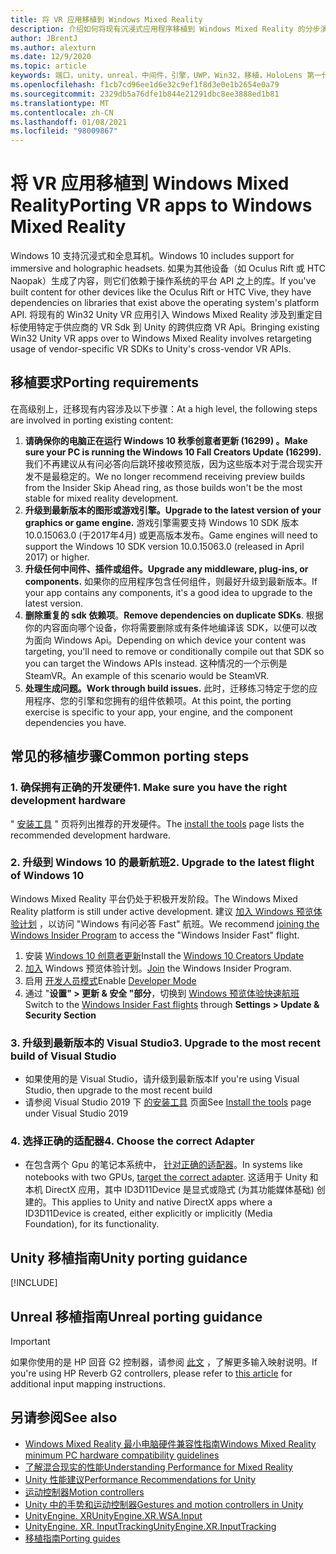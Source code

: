 ```yaml
---
title: 将 VR 应用移植到 Windows Mixed Reality
description: 介绍如何将现有沉浸式应用程序移植到 Windows Mixed Reality 的分步演练。
author: JBrentJ
ms.author: alexturn
ms.date: 12/9/2020
ms.topic: article
keywords: 端口，unity，unreal，中间件，引擎，UWP，Win32，移植，HoloLens 第一代，混合现实耳机，windows mixed reality 耳机，迁移，Windows 10，输入映射，
ms.openlocfilehash: f1cb7cd96ee1d6e32c9ef1f8d3e0e1b2654e0a79
ms.sourcegitcommit: 2329db5a76dfe1b844e21291dbc8ee3888ed1b81
ms.translationtype: MT
ms.contentlocale: zh-CN
ms.lasthandoff: 01/08/2021
ms.locfileid: "98009867"
---
```

# <a name="porting-vr-apps-to-windows-mixed-reality"></a><span data-ttu-id="749d0-104">将 VR 应用移植到 Windows Mixed Reality</span><span class="sxs-lookup"><span data-stu-id="749d0-104">Porting VR apps to Windows Mixed Reality</span></span>

<span data-ttu-id="749d0-105">Windows 10 支持沉浸式和全息耳机。</span><span class="sxs-lookup"><span data-stu-id="749d0-105">Windows 10 includes support for immersive and holographic headsets.</span></span> <span data-ttu-id="749d0-106">如果为其他设备（如 Oculus Rift 或 HTC Naopak）生成了内容，则它们依赖于操作系统的平台 API 之上的库。</span><span class="sxs-lookup"><span data-stu-id="749d0-106">If you've built content for other devices like the Oculus Rift or HTC Vive, they have dependencies on libraries that exist above the operating system's platform API.</span></span> <span data-ttu-id="749d0-107">将现有的 Win32 Unity VR 应用引入 Windows Mixed Reality 涉及到重定目标使用特定于供应商的 VR Sdk 到 Unity 的跨供应商 VR Api。</span><span class="sxs-lookup"><span data-stu-id="749d0-107">Bringing existing Win32 Unity VR apps over to Windows Mixed Reality involves retargeting usage of vendor-specific VR SDKs to Unity's cross-vendor VR APIs.</span></span>

## <a name="porting-requirements"></a><span data-ttu-id="749d0-108">移植要求</span><span class="sxs-lookup"><span data-stu-id="749d0-108">Porting requirements</span></span>

<span data-ttu-id="749d0-109">在高级别上，迁移现有内容涉及以下步骤：</span><span class="sxs-lookup"><span data-stu-id="749d0-109">At a high level, the following steps are involved in porting existing content:</span></span>
1. <span data-ttu-id="749d0-110">**请确保你的电脑正在运行 Windows 10 秋季创意者更新 (16299) 。**</span><span class="sxs-lookup"><span data-stu-id="749d0-110">**Make sure your PC is running the Windows 10 Fall Creators Update (16299).**</span></span> <span data-ttu-id="749d0-111">我们不再建议从有问必答向后跳环接收预览版，因为这些版本对于混合现实开发不是最稳定的。</span><span class="sxs-lookup"><span data-stu-id="749d0-111">We no longer recommend receiving preview builds from the Insider Skip Ahead ring, as those builds won't be the most stable for mixed reality development.</span></span>
2. <span data-ttu-id="749d0-112">**升级到最新版本的图形或游戏引擎。**</span><span class="sxs-lookup"><span data-stu-id="749d0-112">**Upgrade to the latest version of your graphics or game engine.**</span></span> <span data-ttu-id="749d0-113">游戏引擎需要支持 Windows 10 SDK 版本 10.0.15063.0 (于2017年4月) 或更高版本发布。</span><span class="sxs-lookup"><span data-stu-id="749d0-113">Game engines will need to support the Windows 10 SDK version 10.0.15063.0 (released in April 2017) or higher.</span></span>
3. <span data-ttu-id="749d0-114">**升级任何中间件、插件或组件。**</span><span class="sxs-lookup"><span data-stu-id="749d0-114">**Upgrade any middleware, plug-ins, or components.**</span></span> <span data-ttu-id="749d0-115">如果你的应用程序包含任何组件，则最好升级到最新版本。</span><span class="sxs-lookup"><span data-stu-id="749d0-115">If your app contains any components, it's a good idea to upgrade to the latest version.</span></span>
4. <span data-ttu-id="749d0-116">**删除重复的 sdk 依赖项**。</span><span class="sxs-lookup"><span data-stu-id="749d0-116">**Remove dependencies on duplicate SDKs**.</span></span> <span data-ttu-id="749d0-117">根据你的内容面向哪个设备，你将需要删除或有条件地编译该 SDK，以便可以改为面向 Windows Api。</span><span class="sxs-lookup"><span data-stu-id="749d0-117">Depending on which device your content was targeting, you'll need to remove or conditionally compile out that SDK so you can target the Windows APIs instead.</span></span> <span data-ttu-id="749d0-118">这种情况的一个示例是 SteamVR。</span><span class="sxs-lookup"><span data-stu-id="749d0-118">An example of this scenario would be SteamVR.</span></span>
5. <span data-ttu-id="749d0-119">**处理生成问题。**</span><span class="sxs-lookup"><span data-stu-id="749d0-119">**Work through build issues.**</span></span> <span data-ttu-id="749d0-120">此时，迁移练习特定于您的应用程序、您的引擎和您拥有的组件依赖项。</span><span class="sxs-lookup"><span data-stu-id="749d0-120">At this point, the porting exercise is specific to your app, your engine, and the component dependencies you have.</span></span>

## <a name="common-porting-steps"></a><span data-ttu-id="749d0-121">常见的移植步骤</span><span class="sxs-lookup"><span data-stu-id="749d0-121">Common porting steps</span></span>

### <a name="1-make-sure-you-have-the-right-development-hardware"></a><span data-ttu-id="749d0-122">1. 确保拥有正确的开发硬件</span><span class="sxs-lookup"><span data-stu-id="749d0-122">1. Make sure you have the right development hardware</span></span>

<span data-ttu-id="749d0-123">" [安装工具](../install-the-tools.md#immersive-vr-headset-requirements) " 页将列出推荐的开发硬件。</span><span class="sxs-lookup"><span data-stu-id="749d0-123">The [install the tools](../install-the-tools.md#immersive-vr-headset-requirements) page lists the recommended development hardware.</span></span>

### <a name="2-upgrade-to-the-latest-flight-of-windows-10"></a><span data-ttu-id="749d0-124">2. 升级到 Windows 10 的最新航班</span><span class="sxs-lookup"><span data-stu-id="749d0-124">2. Upgrade to the latest flight of Windows 10</span></span>

<span data-ttu-id="749d0-125">Windows Mixed Reality 平台仍处于积极开发阶段。</span><span class="sxs-lookup"><span data-stu-id="749d0-125">The Windows Mixed Reality platform is still under active development.</span></span> <span data-ttu-id="749d0-126">建议 [加入 Windows 预览体验计划](https://insider.windows.com/) ，以访问 "Windows 有问必答 Fast" 航班。</span><span class="sxs-lookup"><span data-stu-id="749d0-126">We recommend [joining the Windows Insider Program](https://insider.windows.com/) to access the "Windows Insider Fast" flight.</span></span>
1. <span data-ttu-id="749d0-127">安装 [Windows 10 创意者更新](https://www.microsoft.com/software-download/windows10)</span><span class="sxs-lookup"><span data-stu-id="749d0-127">Install the [Windows 10 Creators Update](https://www.microsoft.com/software-download/windows10)</span></span>
2. <span data-ttu-id="749d0-128">[加入](https://insider.windows.com/) Windows 预览体验计划。</span><span class="sxs-lookup"><span data-stu-id="749d0-128">[Join](https://insider.windows.com/) the Windows Insider Program.</span></span>
3. <span data-ttu-id="749d0-129">启用 [开发人员模式](https://docs.microsoft.com/windows/uwp/get-started/enable-your-device-for-development)</span><span class="sxs-lookup"><span data-stu-id="749d0-129">Enable [Developer Mode](https://docs.microsoft.com/windows/uwp/get-started/enable-your-device-for-development)</span></span>
4. <span data-ttu-id="749d0-130">通过 "**设置" > 更新 & 安全 "部分**，切换到 [Windows 预览体验快速航班](https://blogs.technet.microsoft.com/uktechnet/2016/07/01/joining-insider-preview)</span><span class="sxs-lookup"><span data-stu-id="749d0-130">Switch to the [Windows Insider Fast flights](https://blogs.technet.microsoft.com/uktechnet/2016/07/01/joining-insider-preview) through **Settings > Update & Security Section**</span></span>

### <a name="3-upgrade-to-the-most-recent-build-of-visual-studio"></a><span data-ttu-id="749d0-131">3. 升级到最新版本的 Visual Studio</span><span class="sxs-lookup"><span data-stu-id="749d0-131">3. Upgrade to the most recent build of Visual Studio</span></span>
* <span data-ttu-id="749d0-132">如果使用的是 Visual Studio，请升级到最新版本</span><span class="sxs-lookup"><span data-stu-id="749d0-132">If you're using Visual Studio, then upgrade to the most recent build</span></span>
* <span data-ttu-id="749d0-133">请参阅 Visual Studio 2019 下 [的安装工具](../install-the-tools.md#installation-checklist) 页面</span><span class="sxs-lookup"><span data-stu-id="749d0-133">See [Install the tools](../install-the-tools.md#installation-checklist) page under Visual Studio 2019</span></span>

### <a name="4-choose-the-correct-adapter"></a><span data-ttu-id="749d0-134">4. 选择正确的适配器</span><span class="sxs-lookup"><span data-stu-id="749d0-134">4. Choose the correct Adapter</span></span>
* <span data-ttu-id="749d0-135">在包含两个 Gpu 的笔记本系统中， [针对正确的适配器](../native/rendering-in-directx.md#hybrid-graphics-pcs-and-mixed-reality-applications)。</span><span class="sxs-lookup"><span data-stu-id="749d0-135">In systems like notebooks with two GPUs, [target the correct adapter](../native/rendering-in-directx.md#hybrid-graphics-pcs-and-mixed-reality-applications).</span></span> <span data-ttu-id="749d0-136">这适用于 Unity 和本机 DirectX 应用，其中 ID3D11Device 是显式或隐式 (为其功能媒体基础) 创建的。</span><span class="sxs-lookup"><span data-stu-id="749d0-136">This applies to Unity and native DirectX apps where a ID3D11Device is created, either explicitly or implicitly (Media Foundation), for its functionality.</span></span>

## <a name="unity-porting-guidance"></a><span data-ttu-id="749d0-137">Unity 移植指南</span><span class="sxs-lookup"><span data-stu-id="749d0-137">Unity porting guidance</span></span>

[!INCLUDE[](includes/unity-porting-guidance.md)]

## <a name="unreal-porting-guidance"></a><span data-ttu-id="749d0-138">Unreal 移植指南</span><span class="sxs-lookup"><span data-stu-id="749d0-138">Unreal porting guidance</span></span>

> [!IMPORTANT]
> <span data-ttu-id="749d0-139">如果你使用的是 HP 回音 G2 控制器，请参阅 [此文](../unreal/unreal-reverb-g2-controllers.md) ，了解更多输入映射说明。</span><span class="sxs-lookup"><span data-stu-id="749d0-139">If you're using HP Reverb G2 controllers, please refer to [this article](../unreal/unreal-reverb-g2-controllers.md) for additional input mapping instructions.</span></span>

## <a name="see-also"></a><span data-ttu-id="749d0-140">另请参阅</span><span class="sxs-lookup"><span data-stu-id="749d0-140">See also</span></span>
* [<span data-ttu-id="749d0-141">Windows Mixed Reality 最小电脑硬件兼容性指南</span><span class="sxs-lookup"><span data-stu-id="749d0-141">Windows Mixed Reality minimum PC hardware compatibility guidelines</span></span>](https://docs.microsoft.com/windows/mixed-reality/enthusiast-guide/windows-mixed-reality-minimum-pc-hardware-compatibility-guidelines)
* [<span data-ttu-id="749d0-142">了解混合现实的性能</span><span class="sxs-lookup"><span data-stu-id="749d0-142">Understanding Performance for Mixed Reality</span></span>](../platform-capabilities-and-apis/understanding-performance-for-mixed-reality.md)
* [<span data-ttu-id="749d0-143">Unity 性能建议</span><span class="sxs-lookup"><span data-stu-id="749d0-143">Performance Recommendations for Unity</span></span>](../unity/performance-recommendations-for-unity.md)
* [<span data-ttu-id="749d0-144">运动控制器</span><span class="sxs-lookup"><span data-stu-id="749d0-144">Motion controllers</span></span>](../../design/motion-controllers.md)
* [<span data-ttu-id="749d0-145">Unity 中的手势和运动控制器</span><span class="sxs-lookup"><span data-stu-id="749d0-145">Gestures and motion controllers in Unity</span></span>](../unity/gestures-and-motion-controllers-in-unity.md)
* [<span data-ttu-id="749d0-146">UnityEngine. XR</span><span class="sxs-lookup"><span data-stu-id="749d0-146">UnityEngine.XR.WSA.Input</span></span>](https://docs.unity3d.com/ScriptReference/XR.WSA.Input.InteractionManager.html)
* [<span data-ttu-id="749d0-147">UnityEngine. XR. InputTracking</span><span class="sxs-lookup"><span data-stu-id="749d0-147">UnityEngine.XR.InputTracking</span></span>](https://docs.unity3d.com/ScriptReference/XR.InputTracking.html)
* [<span data-ttu-id="749d0-148">移植指南</span><span class="sxs-lookup"><span data-stu-id="749d0-148">Porting guides</span></span>](porting-guides.md)